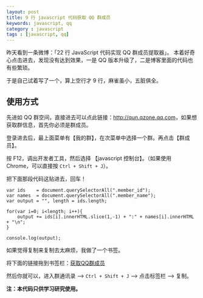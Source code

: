 ```yaml
---
layout: post
title: 9 行 javascript 代码获取 QQ 群成员
keywords: javascript, qq
category : javascript
tags : [javascript, qq]
---
```


昨天看到一条微博：「22 行 JavaScript 代码实现 QQ 群成员提取器」。
本着好奇心点击进去，发现没有达到效果，一是 QQ 版本升级了，二是博客里面的代码也有些繁琐。

于是自己试着写了一个，算上空行才 9 行，麻雀虽小，五脏俱全。

<script src="https://gist.github.com/justjavac/6985824.js"></script>

## 使用方式

先进如 QQ 群空间，直接进去可以点此链接：<http://qun.qzone.qq.com>，如果想获取群信息，首先你必须是群成员。

登录进去后，最上面菜单有【我的群】，在次菜单中选择一个群。再点击【群成员】。

按 F12，调出开发者工具，然后选择 【javascript 控制台】。（如果使用 Chrome，可以直接按 `Ctrl + Shift + J`）。

把下面那段代码这贴进去，回车！

	var ids    = document.querySelectorAll(".member_id");
	var names  = document.querySelectorAll(".member_name");
	var output = "", length = ids.length;
	 
	for(var i=0; i<length; i++){
	    output += ids[i].innerHTML.slice(1,-1) + ":" + names[i].innerHTML + "\n";
	}
	
	console.log(output);

如果觉得复制来复制去太麻烦，我做了一个书签。

将下面的链接拖到书签栏：<a href='javascript:void(function(){var ids=document.querySelectorAll(".member_id");var names=document.querySelectorAll(".member_name");var output="";var length=ids.length;for(var i=0;i<length;i++){output+=ids[i].innerHTML.slice(1,-1)+":"+names[i].innerHTML+"\n"}console.log(output);}());' onclick="javascript:alert('请把我拖到你的浏览器书签栏'); return false;">获取QQ群成员</a>

然后你就可以，进入群通讯录 --> `Ctrl + Shift + J` --> 点击标签栏 --> 复制。

**注：本代码只供学习研究使用。**